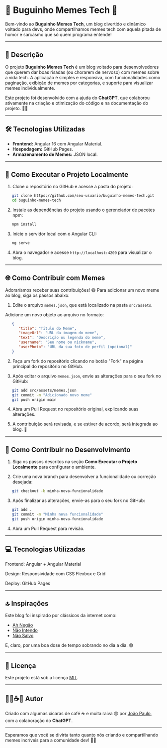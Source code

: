 # 🐛 Buguinho Memes Tech 🐞

Bem-vindo ao **Buguinho Memes Tech**, um blog divertido e dinâmico voltado para devs, onde compartilhamos memes tech com aquela pitada de humor e sarcasmo que só quem programa entende!

---

## 📜 Descrição

O projeto **Buguinho Memes Tech** é um blog voltado para desenvolvedores que querem dar boas risadas (ou chorarem de nervoso) com memes sobre a vida tech. A aplicação é simples e responsiva, com funcionalidades como paginação, exibição de memes por categorias, e suporte para visualizar memes individualmente.

Este projeto foi desenvolvido com a ajuda do **ChatGPT**, que colaborou ativamente na criação e otimização do código e na documentação do projeto. 🚀✨

---

## 🛠️ Tecnologias Utilizadas

- **Frontend:** Angular 16 com Angular Material.
- **Hospedagem:** GitHub Pages.
- **Armazenamento de Memes:** JSON local.

---

## 🚀 Como Executar o Projeto Localmente

1. Clone o repositório no GitHub e acesse a pasta do projeto:  
```bash
   git clone https://github.com/seu-usuario/buguinho-memes-tech.git
   cd buguinho-memes-tech
```

2. Instale as dependências do projeto usando o gerenciador de pacotes npm:  
```bash
   npm install
```

3. Inicie o servidor local com o Angular CLI:  
```bash
   ng serve
```

4. Abra o navegador e acesse `http://localhost:4200` para visualizar o blog.

---

## 🌐 Como Contribuir com Memes

Adoraríamos receber suas contribuições! 😄 Para adicionar um novo meme ao blog, siga os passos abaixo:

1. Edite o arquivo `memes.json`, que está localizado na pasta `src/assets`.  

Adicione um novo objeto ao arquivo no formato:

```json
   {
      "title": "Título do Meme",
      "imageUrl": "URL da imagem do meme",
      "text": "Descrição ou legenda do meme",
      "username": "Seu nome ou nickname",
      "userPhoto": "URL da sua foto de perfil (opcional)"
   }
```

2. Faça um fork do repositório clicando no botão "Fork" na página principal do repositório no GitHub.  

3. Após editar o arquivo `memes.json`, envie as alterações para o seu fork no GitHub:  
```bash
   git add src/assets/memes.json
   git commit -m "Adicionado novo meme"
   git push origin main
```

4. Abra um Pull Request no repositório original, explicando suas alterações.  

5. A contribuição será revisada, e se estiver de acordo, será integrada ao blog. 🎉

---

## 🌟 Como Contribuir no Desenvolvimento

1. Siga os passos descritos na seção **Como Executar o Projeto Localmente** para configurar o ambiente.  

2. Crie uma nova branch para desenvolver a funcionalidade ou correção desejada:  
```bash
   git checkout -b minha-nova-funcionalidade
```

3. Após finalizar as alterações, envie-as para o seu fork no GitHub:  
```bash
   git add .
   git commit -m "Minha nova funcionalidade"
   git push origin minha-nova-funcionalidade
```

4. Abra um Pull Request para revisão.

---

## 💻 Tecnologias Utilizadas

Frontend: Angular + Angular Material

Design: Responsividade com CSS Flexbox e Grid

Deploy: GitHub Pages

---

## 🔝 Inspirações

Este blog foi inspirado por clássicos da internet como:

- [Ah Negão](https://www.ahnegao.com.br/)
- [Não Intendo](https://www.naointendo.com.br/)
- [Não Salvo](https://x.com/naosalvo)

E, claro, por uma boa dose de tempo sobrando no dia a dia. 😅

---

## 🐞 Licença

Este projeto está sob a licença [MIT](LICENSE).

---

## 🧑‍💻☕😡 Autor

Criado com algumas xícaras de café ☕ e muita raiva 😡 por [João Paulo](https://github.com/joaop9425), com a colaboração do **ChatGPT**.

---

Esperamos que você se divirta tanto quanto nós criando e compartilhando memes incríveis para a comunidade dev! 🚀🐛
